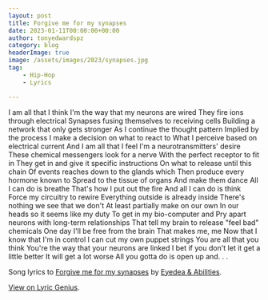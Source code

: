 ```yaml
---
layout: post
title: Forgive me for my synapses
date: 2023-01-11T00:00:00+00:00
author: tonyedwardspz
category: blog
headerImage: true
image: /assets/images/2023/synapses.jpg
tag: 
    - Hip-Hop
    - Lyrics

---
```


I am all that I think
I'm the way that my neurons are wired
They fire ions through electrical
Synapses fusing themselves to receiving cells
Building a network that only gets stronger
As I continue the thought pattern
Implied by the process
I make a decision on what to react to
What I perceive based on electrical current
And I am all that I feel
I'm a neurotransmitters' desire
These chemical messengers look for a nerve
With the perfect receptor to fit in
They get in and give it specific instructions
On what to release until this chain
Of events reaches down to the glands which
Then produce every hormone known to
Spread to the tissue of organs
And make them dance
All I can do is breathe
That's how I put out the fire
And all I can do is think
Force my circuitry to rewire
Everything outside is already inside
There's nothing we see that we don't
At least partially make on our own
In our heads so it seems like my duty
To get in my bio-computer and
Pry apart neurons with long-term relationships
That tell my brain to release "feel bad" chemicals
One day I'll be free from the brain
That makes me, me
Now that I know that I'm in control
I can cut my own puppet strings
You are all that you think
You're the way that your neurons are linked
I bet if you don't let it get a little better
It will get a lot worse
All you gotta do is open up and. . .

Song lyrics to [Forgive me for my synapses](https://www.youtube.com/watch?v=qP2oVKL3ydQ) by [Eyedea & Abilities](https://en.wikipedia.org/wiki/Eyedea_%26_Abilities).

[View on Lyric Genius](https://genius.com/Eyedea-and-abilities-forgive-me-for-my-synapses-lyrics).
